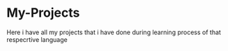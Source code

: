 # My-Projects
Here i have all my projects that i have done during learning process of that respecrtive language 
